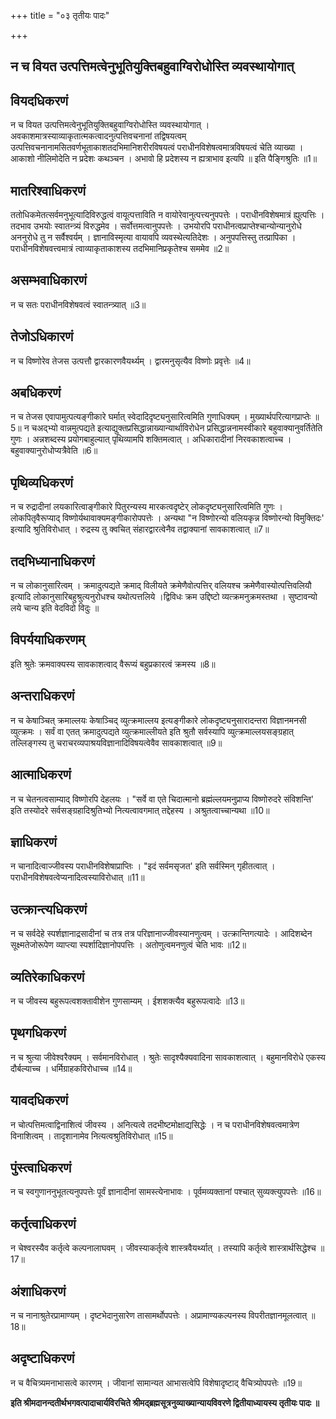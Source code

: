 +++
title = "०३ तृतीयः पादः"

+++


## न च वियत उत्पत्तिमत्वेनुभूतियुक्तिबहुवाग्विरोधोस्ति व्यवस्थायोगात्

## वियदधिकरणं

न च वियत उत्पत्तिमत्वेनुभूतियुक्तिबहुवाग्विरोधोस्ति व्यवस्थायोगात् । अवकाशमात्रस्याव्याकृतात्मकत्वादनुत्पत्तिवचनानां तद्विषयत्वम् उत्पत्तिवचनानामसितवर्णभूताकाशतदभिमानिशरीरविषयत्वं पराधीनविशेषत्वमात्रविषयत्वं चेति व्याख्या । आकाशो नीलिमोदेति न प्रदेशः कथञ्चन । अभावो हि प्रदेशस्य न ह्यत्राभाव इत्यपि ॥ इति पैङ्गिश्रुतिः ॥1॥

## मातरिश्वाधिकरणं

ततोधिकमेतत्सर्वमनुभूत्यादिविरुद्धत्वं वायूत्पत्ताविति न वायोरेवानुत्पत्त्यनुपपत्तेः । पराधीनविशेषमात्रं ह्युत्पत्तिः । तदभाव उभयोः स्वातन्त्र्यं विरुद्धमेव । सर्वोत्तमत्वानुपपत्तेः । उभयोरपि पराधीनत्वप्राप्तेश्चान्योन्यानुरोधे अननुरोधे तु न सर्वैश्वर्यम् । ज्ञानाविस्मृत्या वायावपि व्यवस्थेत्यतिदेशः । अनुपपत्तिस्तु तत्प्रापिका । पराधीनविशेषवत्त्वमात्रं त्वाव्याकृताकाशस्य तदभिमानिप्रकृतेश्च सममेव ॥2॥

## असम्भवाधिकारणं

न च सतः पराधीनविशेषवत्वं स्वातन्त्र्यात् ॥3॥

## तेजोऽधिकारणं

न च विष्णोरेव तेजस उत्पत्तौ द्वारकारणवैयर्थ्यम् । द्वारमनुसृत्यैव विष्णोः प्रवृत्तेः ॥4॥

## अबधिकरणं

न च तेजस एवापामुत्पत्यङ्गीकारे घर्मात् स्वेदादिदृष्ट्यनुसारित्वमिति गुणाधिक्यम् । मुख्यार्थपरित्यागप्राप्तेः ॥5॥ न चअद्भ्यो वान्नमुत्पद्यते इत्याद्युक्तप्रसिद्धान्नाख्यान्यार्थाविरोधेन प्रसिद्धान्ननामस्वीकारे बहुवाक्यानुवर्तितेति गुणः । अन्नशब्दस्य प्रयोगबाहुल्यात् पृथिव्यामपि शक्तिमत्वात् । अधिकारादीनां निरवकाशत्वाच्च । बहुवाक्यानुरोधोप्यत्रैवेति ॥6॥

## पृथिव्यधिकरणं

न च रुद्रादीनां लयकारित्वाङ्गीकारे पितुरन्यस्य मारकत्वदृष्टेर् लोकदृष्ट्यनुसारित्वमिति गुणः । लोकपितृवैरूप्याद् विष्णोर्यथावाक्यमङ्गीकारोपपत्तेः । अन्यथा "न विष्णोरन्यो वलियकृन्न विष्णोरन्यो विमुक्तिदः' इत्यादि श्रुतिविरोधात् । रुद्रस्य तु क्वचित् संहारद्वारत्वेनैव तद्वाक्यानां सावकाशत्वात् ॥7॥

## तदभिध्यानाधिकरणं

न च लोकानुसारित्वम् । क्रमादुत्पद्यते क्रमाद् विलीयते क्रमेणैवोत्पत्तिर् वलियश्च क्रमेणैवास्योत्पत्तिवलियौ इत्यादि लोकानुसारिबहुश्रुत्यनुरोधश्च यथोत्पत्तलिये ।द्विविधः क्रम उद्दिष्टो व्यत्क्रमनुक्रमस्तथा । सुष्टावन्यो लये चान्य इति वेदविदो विदुः ॥

## विपर्ययाधिकरणम्

इति श्रुतेः क्रमवाक्यस्य सावकाशत्वाद् वैरूप्यं बहुप्रकारत्वं क्रमस्य ॥8॥

## अन्तराधिकरणं

न च केषाञ्चित् क्रमाल्लयः केषाञ्चिद् व्युत्क्रमाल्लय इत्यङ्गीकारे लोकदृष्ट्यनुसारादन्तरा विज्ञानमनसी व्युत्क्रमः । सर्वं वा एतत् क्रमादुत्पद्यते व्युत्क्रमाल्लीयते इति श्रुतौ सर्वस्यापि व्युत्क्रमाल्लयसङ्ग्रहात् तल्लिङ्गस्य तु चराचरव्यपाश्रयविज्ञानादिविषयत्वेवैव सावकाशत्वात् ॥9॥

## आत्माधिकरणं

न च चेतनत्वसाम्याद् विष्णोरपि देहलयः । "सर्वे वा एते चिदात्मानो ब्रह्मंल्लयमनुप्राप्य विष्णोरुदरे संविशन्ति' इति तस्योदरे सर्वसङ्ग्रहादिश्रुतिभ्यो नित्यत्वावगमात् तद्देहस्य । अश्रुतत्वाच्चान्यथा ॥10॥

## ज्ञाधिकरणं

न चानादित्वाज्जीवस्य पराधीनविशेषाप्राप्तिः । "इदं सर्वमसृजत' इति सर्वस्मिन् गृहीतत्वात् । पराधीनविशेषवत्वेप्यनादित्वस्याविरोधात् ॥11॥

## उत्क्रान्त्यधिकरणं

न च सर्वदेहे स्पर्शज्ञानाद्रसादीनां च तत्र तत्र परिज्ञानाज्जीवस्यानणुत्वम् । उत्क्रान्तिगत्यादेः । आदिशब्देन सूक्ष्मतेजोरूपेण व्याप्त्या स्पर्शादिज्ञानोपपत्तिः । अतोणुत्वमनणुत्वं चेति भावः ॥12॥

## व्यतिरेकाधिकरणं

न च जीवस्य बहुरूपत्वशक्तावीशेन गुणसाम्यम् । ईशशक्त्यैव बहुरूपत्वादेः ॥13॥

## पृथगधिकरणं

न च श्रुत्या जीवेश्वरैक्यम् । सर्वमानविरोधात् । श्रुतेः सादृश्यैक्यवादिना सावकाशत्वात् । बहुमानविरोधे एकस्य दौर्बल्याच्च । धर्मिग्राहकविरोधाच्च ॥14॥

## यावदधिकरणं

न चोत्पत्तिमत्वाद्विनाशित्वं जीवस्य । अनित्यत्वे तदभीष्टमोक्षाद्यसिद्धेः । न च पराधीनविशेषवत्वमात्रेण विनाशित्वम् । तादृशानामेव नित्यत्वश्रुतिविरोधात् ॥15॥

## पुंस्त्वाधिकरणं

न च स्वगुणाननुभूतत्यनुपपत्तेः पूर्वं ज्ञानादीनां सामस्त्येनाभावः । पूर्वमव्यक्तानां पश्चात् सुव्यक्त्युपपत्तेः ॥16॥

## कर्तृत्वाधिकरणं

न चेश्वरस्यैव कर्तृत्वे कल्पनालाघवम् । जीवस्याकर्तृत्वे शास्त्रवैयर्थ्यात् । तस्यापि कर्तृत्वे शास्त्रार्थसिद्धेश्च ॥17॥

## अंशाधिकरणं

न च नानाश्रुतेरप्रामाण्यम् । दृष्टभेदानुसारेण तासामर्थोपपत्तेः । अप्रामाण्यकल्पनस्य विपरीतज्ञानमूलत्वात् ॥18॥

## अदृष्टाधिकरणं

न च वैचित्र्यमनाभासत्वे कारणम् । जीवानां सामान्यत आभासत्वेपि विशेषादृष्टाद् वैचित्र्योपपत्तेः ॥19॥

**इति श्रीमदानन्दतीर्थभगवत्पादाचार्यविरचिते श्रीमद्ब्रह्मसूत्रनुव्याख्यान्यायविवरणे द्वितीयाध्यायस्य तृतीयः पादः ॥**

